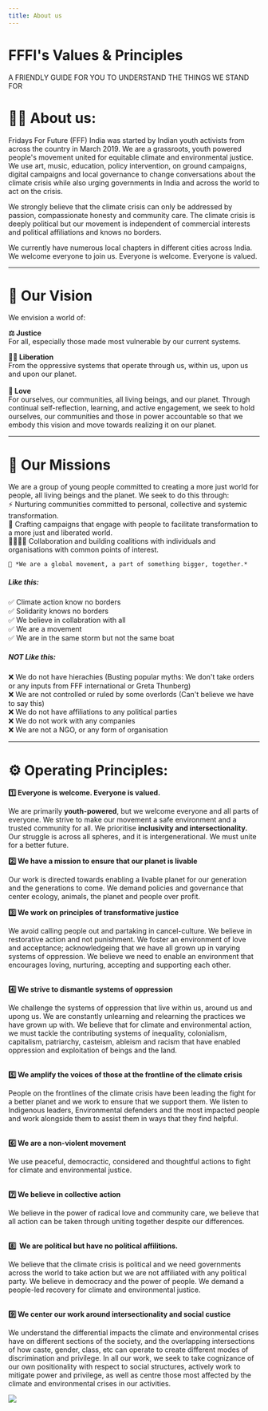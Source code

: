 ```yaml
---
title: About us
---
```

# FFFI's Values & Principles

A FRIENDLY GUIDE FOR YOU TO UNDERSTAND THE THINGS WE STAND FOR

# 👋🏾 About us:

Fridays For Future (FFF) India was started by Indian youth activists from across the country in March 2019. We are a grassroots, youth powered people's movement united for equitable climate and environmental justice. We use art, music, education, policy intervention, on ground campaigns, digital campaigns and local governance to change conversations about the climate crisis while also urging governments in India and across the world to act on the crisis.

We strongly believe that the climate crisis can only be addressed by passion, compassionate honesty and community care. The climate crisis is deeply political but our movement is independent of commercial interests and political affiliations and knows no borders.

We currently have numerous local chapters in different cities across India. We welcome everyone to join us. Everyone is welcome. Everyone is valued.

- - -

# 🎯 Our Vision

We envision a world of:

**⚖️ Justice**\
For all, especially those made most vulnerable by our current systems.

**✊🏾 Liberation**\
From the oppressive systems that operate through us, within us, upon us and upon our planet.\
\
**💚 Love**\
For ourselves, our communities, all living beings, and our planet. Through continual self-reflection, learning, and active engagement, we seek to hold ourselves, our communities and those in power accountable so that we embody this vision and move towards realizing it on our planet.

- - -

# 🌱 Our Missions

We are a group of young people committed to creating a more just world for people, all living beings and the planet. We seek to do this through:\
⚡ Nurturing communities committed to personal, collective and systemic transformation.\
🎨 Crafting campaigns that engage with people to facilitate transformation to a more just and liberated world.\
🫱🏽‍🫲🏽 Collaboration and building coalitions with individuals and organisations with common points of interest.

```
🌈 *We are a global movement, a part of something bigger, together.*
```

##### Like this:                                                                   

✅ Climate action know no borders                                \
✅ Solidarity knows no borders\
✅ We believe in collabration with all\
✅ We are a movement\
✅ We are in the same storm but not the same boat

##### NOT Like this:

❌ We do not have hierachies (Busting popular myths: We don't take orders or any inputs from FFF international or Greta Thunberg)\
❌ We are not controlled or ruled by some overlords (Can't believe we have to say this)\
❌ We do not have affiliations to any political parties\
❌ We do not work with any companies\
❌ We are not a NGO, or any form of organisation

- - -

# **⚙️ Operating Principles:**

**1️⃣ Everyone is welcome. Everyone is valued.**

We are primarily **youth-powered**, but we welcome everyone and all parts of everyone. We strive to make our movement a safe environment and a trusted community for all. We prioritise **inclusivity and intersectionality.** Our struggle is across all spheres, and it is intergenerational. We must unite for a better future. 

**2️⃣ We have a mission to ensure that our planet is livable** 

Our work is directed towards enabling a livable planet for our generation and the generations to come. We demand policies and governance that center ecology, animals, the planet and people over profit. 

**3️⃣ We work on principles of transformative justice**

We avoid calling people out and partaking in cancel-culture. We believe in restorative action and not punishment. We foster an environment of love and acceptance; acknowledgeing that we have all grown up in varying systems of oppression. We believe we need to enable an environment that encourages loving, nurturing, accepting and supporting each other.

\
**4️⃣ We strive to dismantle systems of oppression**

We challenge the systems of oppression that live within us, around us and upong us. We are constantly unlearning and relearning the practices we have grown up with. We believe that for climate and environmental action, we must tackle the contributing systems of inequality, colonialism, capitalism, patriarchy, casteism, ableism and racism that have enabled oppression and exploitation of beings and the land.

\
**5️⃣ We amplify the voices of those at the frontline of the climate crisis**

People on the frontlines of the climate crisis have been leading the fight for a better planet and we work to ensure that we support them. We listen to Indigenous leaders, Environmental defenders and the most impacted people and work alongside them to assist them in ways that they find helpful.

\
**6️⃣ We are a non-violent movement**

We use peaceful, democractic, considered and thoughtful actions to fight for climate and environmental justice.

\
**7️⃣ We believe in collective action**

We believe in the power of radical love and community care, we believe that all action can be taken through uniting together despite our differences.

\
**8️⃣  We are political but have no political affilitions.**

We believe that the climate crisis is political and we need governments across the world to take action but we are not affiliated with any political party. We believe in democracy and the power of people. We demand a people-led recovery for climate and environmental justice.

\
**9️⃣ We center our work around intersectionality and social custice**

We understand the differential impacts the climate and environmental crises have on different sections of the society, and the overlapping intersections of how caste, gender, class, etc can operate to create different modes of discrimination and privilege. In all our work, we seek to take cognizance of our own positionality with respect to social structures, actively work to mitigate power and privilege, as well as centre those most affected by the climate and environmental crises in our activities.

![](blob:https://sandbox.cryptpad.info/a255b3fc-e7f6-4a4f-92af-d649fa692306)![](data:image/gif;base64,R0lGODlhAQABAPABAP///wAAACH5BAEKAAAALAAAAAABAAEAAAICRAEAOw== "Click and drag to move")

​
